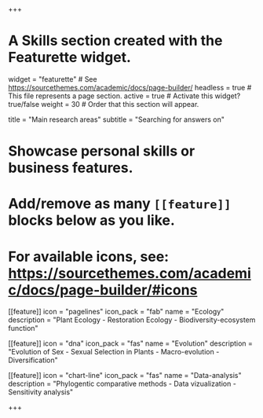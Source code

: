 +++
# A Skills section created with the Featurette widget.
widget = "featurette"  # See https://sourcethemes.com/academic/docs/page-builder/
headless = true  # This file represents a page section.
active = true  # Activate this widget? true/false
weight = 30  # Order that this section will appear.

title = "Main research areas"
subtitle = "Searching for answers on"

# Showcase personal skills or business features.
# 
# Add/remove as many `[[feature]]` blocks below as you like.
# 
# For available icons, see: https://sourcethemes.com/academic/docs/page-builder/#icons

[[feature]]
  icon = "pagelines"
  icon_pack = "fab"
  name = "Ecology"
  description = "Plant Ecology - Restoration Ecology - Biodiversity-ecosystem function"
  
[[feature]]
  icon = "dna"
  icon_pack = "fas"
  name = "Evolution"
  description = "Evolution of Sex - Sexual Selection in Plants - Macro-evolution - Diversification"  
  
[[feature]]
  icon = "chart-line"
  icon_pack = "fas"
  name = "Data-analysis"
  description = "Phylogentic comparative methods - Data vizualization - Sensitivity analysis"


+++
